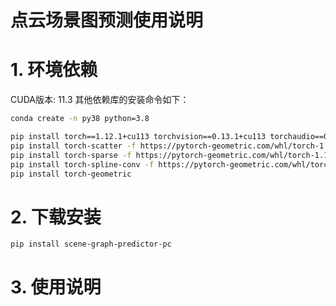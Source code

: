 # 点云场景图预测使用说明

# 1. 环境依赖

CUDA版本: 11.3
其他依赖库的安装命令如下：

```bash
conda create -n py38 python=3.8
```

```bash
pip install torch==1.12.1+cu113 torchvision==0.13.1+cu113 torchaudio==0.12.1 --extra-index-url https://download.pytorch.org/whl/cu113
pip install torch-scatter -f https://pytorch-geometric.com/whl/torch-1.12.1+cu113.html
pip install torch-sparse -f https://pytorch-geometric.com/whl/torch-1.12.1+cu113.html
pip install torch-spline-conv -f https://pytorch-geometric.com/whl/torch-1.12.1+cu113.html
pip install torch-geometric
```

# 2. 下载安装

```
pip install scene-graph-predictor-pc
```

# 3. 使用说明